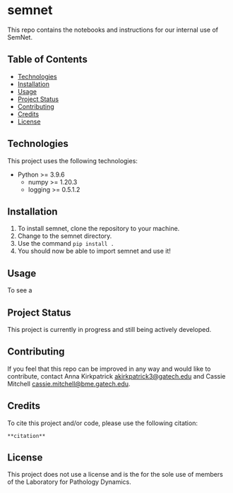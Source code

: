 
# semnet

This repo contains the notebooks and instructions for our internal use of SemNet.

## Table of Contents

* [Technologies](#technologies)
* [Installation](#installation)
* [Usage](#usage)
* [Project Status](#project-status)
* [Contributing](#contributing)
* [Credits](#credits)
* [License](#license)

## Technologies

This project uses the following technologies:

* Python >= 3.9.6
  * numpy >= 1.20.3
  * logging >= 0.5.1.2

## Installation

1. To install semnet, clone the repository to your machine.
2. Change to the semnet directory.
3. Use the command `pip install .`
4. You should now be able to import semnet and use it!

## Usage

To see a 

## Project Status

This project is currently in progress and still being actively developed.

## Contributing

If you feel that this repo can be improved in any way and would like to contribute, contact Anna Kirkpatrick <akirkpatrick3@gatech.edu> and Cassie Mitchell <cassie.mitchell@bme.gatech.edu>.

## Credits

To cite this project and/or code, please use the following citation:

```text
**citation**
```

## License

This project does not use a license and is the for the sole use of members of the Laboratory for Pathology Dynamics.
